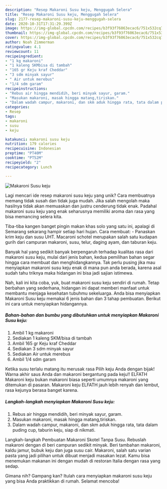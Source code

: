 ```yaml
---
description: "Resep Makaroni Susu keju, Menggugah Selera"
title: "Resep Makaroni Susu keju, Menggugah Selera"
slug: 2177-resep-makaroni-susu-keju-menggugah-selera
date: 2020-10-31T17:31:29.399Z
image: https://img-global.cpcdn.com/recipes/b3f93f76063ecac6/751x532cq70/makaroni-susu-keju-foto-resep-utama.jpg
thumbnail: https://img-global.cpcdn.com/recipes/b3f93f76063ecac6/751x532cq70/makaroni-susu-keju-foto-resep-utama.jpg
cover: https://img-global.cpcdn.com/recipes/b3f93f76063ecac6/751x532cq70/makaroni-susu-keju-foto-resep-utama.jpg
author: Noah Zimmerman
ratingvalue: 4.1
reviewcount: 11
recipeingredient:
- "1 kg makaroni"
- "1 kaleng SKMbisa di tambah"
- "165 gr Keju kraf Cheddar"
- "3 sdm minyak sayur"
- " Air untuk merebus"
- "1/4 sdm garam"
recipeinstructions:
- "Rebus air hingga mendidih, beri minyak sayur, garam."
- "Masukan makaroni, masak hingga matang,tiriskan."
- "Dalam wadah campur, makaroni, dan skm aduk hingga rata, tata dalam puding cup, taburin keju, siap di nikmati."
categories:
- Resep
tags:
- makaroni
- susu
- keju

katakunci: makaroni susu keju 
nutrition: 179 calories
recipecuisine: Indonesian
preptime: "PT40M"
cooktime: "PT52M"
recipeyield: "2"
recipecategory: Lunch

---
```



![Makaroni Susu keju](https://img-global.cpcdn.com/recipes/b3f93f76063ecac6/751x532cq70/makaroni-susu-keju-foto-resep-utama.jpg)

Lagi mencari ide resep makaroni susu keju yang unik? Cara membuatnya memang tidak susah dan tidak juga mudah. Jika salah mengolah maka hasilnya tidak akan memuaskan dan justru cenderung tidak enak. Padahal makaroni susu keju yang enak seharusnya memiliki aroma dan rasa yang bisa memancing selera kita.

Tiba-tiba kangen banget pingin makan khas solo yang satu ini, apalagi di Semarang sekarang hampir setiap hari hujan. Cara membuat: - Panaskan krim keju dan susu UHT. Macaroni schotel merupakan salah satu kudapan gurih dari campuran makaroni, susu, telur, daging ayam, dan taburan keju.

Banyak hal yang sedikit banyak berpengaruh terhadap kualitas rasa dari makaroni susu keju, mulai dari jenis bahan, kedua pemilihan bahan segar hingga cara membuat dan menghidangkannya. Tak perlu pusing jika mau menyiapkan makaroni susu keju enak di mana pun anda berada, karena asal sudah tahu triknya maka hidangan ini bisa jadi sajian istimewa.


Nah, kali ini kita coba, yuk, buat makaroni susu keju sendiri di rumah. Tetap berbahan yang sederhana, hidangan ini dapat memberi manfaat untuk membantu menjaga kesehatan tubuhmu sekeluarga. Anda bisa menyiapkan Makaroni Susu keju memakai 6 jenis bahan dan 3 tahap pembuatan. Berikut ini cara untuk menyiapkan hidangannya.

<!--inarticleads1-->

##### Bahan-bahan dan bumbu yang dibutuhkan untuk menyiapkan Makaroni Susu keju:

1. Ambil 1 kg makaroni
1. Sediakan 1 kaleng SKM/bisa di tambah
1. Ambil 165 gr Keju kraf Cheddar
1. Sediakan 3 sdm minyak sayur
1. Sediakan  Air untuk merebus
1. Ambil 1/4 sdm garam


Ketika susu terlalu matang itu merusak rasa Pilih keju Anda dengan bijak! Warna akhir saus Anda dan makaroni bergantung pada keju!! ELFATH Makaroni keju bukan makaroni biasa seperti umumnya makaroni yang ditemukan di pasaran. Makaroni keju ELFATH jauh lebih renyah dan lembut, rasa kejunya berasa banget karena. 

<!--inarticleads2-->

##### Langkah-langkah menyiapkan Makaroni Susu keju:

1. Rebus air hingga mendidih, beri minyak sayur, garam.
1. Masukan makaroni, masak hingga matang,tiriskan.
1. Dalam wadah campur, makaroni, dan skm aduk hingga rata, tata dalam puding cup, taburin keju, siap di nikmati.


Langkah-langkah Pembuatan Makaroni Skotel Tanpa Susu. Rebuslah makaroni dengan di beri campuran sedikit minyak. Beri tambahan makaroni, kaldu jamur, bubuk keju dan juga susu cair. Makaroni, salah satu varian pasta yang jadi pilihan untuk dibuat menjadi masakan lezat. Kamu bisa menemukan makanan ini dengan mudah di restoran Italia dengan rasa yang sedap. 

Gimana nih? Gampang kan? Itulah cara menyiapkan makaroni susu keju yang bisa Anda praktikkan di rumah. Selamat mencoba!

